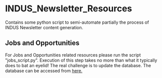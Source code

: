 # INDUS_Newsletter_Resources
Contains some python script to semi-automate partially the process of INDUS Newsletter content generation.


## Jobs and Opportunities

For Jobs and Opportunities related resources please run the script "jobs_script.py". Execution of this step takes no more than what it typically does to bat an eyelid! The real challenge is to update the database. The database can be accessed from [here.](https://docs.google.com/spreadsheets/d/1pkfSimtd0-Qu-5HRD-W2g0L0NpBfZric5ExJ2GBVIyo/edit#gid=1284969652)
